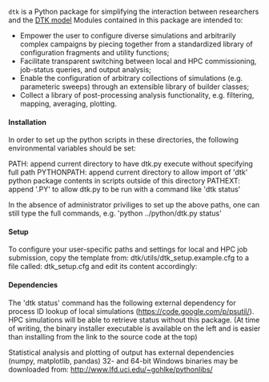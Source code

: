 `dtk` is a Python package for simplifying the interaction between researchers and the [DTK model](http://idmod.org/idmdoc/)
Modules contained in this package are intended to:
- Empower the user to configure diverse simulations and arbitrarily complex campaigns by piecing together from a standardized library of configuration fragments and utility functions; 
- Facilitate transparent switching between local and HPC commissioning, job-status queries, and output analysis;
- Enable the configuration of arbitrary collections of simulations (e.g. parameteric sweeps) through an extensible library of builder classes; 
- Collect a library of post-processing analysis functionality, e.g. filtering, mapping, averaging, plotting.

#### Installation

In order to set up the python scripts in these directories, 
the following environmental variables should be set:

  PATH: append current directory to have dtk.py execute without specifying full path
  PYTHONPATH: append current directory to allow import of 'dtk' python package contents in scripts outside of this directory
  PATHEXT: append '.PY' to allow dtk.py to be run with a command like 'dtk status'

In the absence of administrator priviliges to set up the above paths,
one can still type the full commands, e.g. 'python ../python/dtk.py status'

#### Setup

To configure your user-specific paths and settings for local and HPC job submission, copy the template from:
  dtk/utils/dtk_setup.example.cfg
to a file called:
  dtk_setup.cfg
and edit its content accordingly:

#### Dependencies

The 'dtk status' command has the following external dependency
for process ID lookup of local simulations (https://code.google.com/p/psutil/).
HPC simulations will be able to retrieve status without this package.
(At time of writing, the binary installer executable is available on the left 
and is easier than installing from the link to the source code at the top)

Statistical analysis and plotting of output has external dependencies (numpy, matplotlib, pandas)
32- and 64-bit Windows binaries may be downloaded from: http://www.lfd.uci.edu/~gohlke/pythonlibs/
